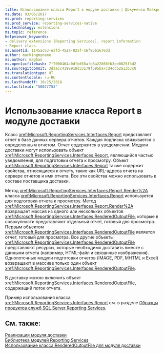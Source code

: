 ```yaml
---
title: Использование класса Report в модуле доставки | Документы Майкрософт
ms.date: 03/06/2017
ms.prod: reporting-services
ms.prod_service: reporting-services-native
ms.technology: extensions
ms.topic: reference
helpviewer_keywords:
- delivery extensions [Reporting Services], report information
- Report class
ms.assetid: 1145ac63-eafd-452a-82af-16f85b1676dd
author: markingmyname
ms.author: maghan
ms.openlocfilehash: 7f7000464a0dfb658afe8a22860fb3ee0025f3d2
ms.sourcegitcommit: 3daacc4198918d33179f595ba7cd4ccb2a13b3c0
ms.translationtype: HT
ms.contentlocale: ru-RU
ms.lasthandoff: 10/25/2018
ms.locfileid: "50027753"
---
```

# <a name="using-the-report-class-for-a-delivery-extension"></a>Использование класса Report в модуле доставки
  Класс <xref:Microsoft.ReportingServices.Interfaces.Report> представляет отчет в базе данных сервера отчетов. Каждая подписка связывается с определенным отчетом. Отчет содержится в уведомлении. Модули доставки могут использовать объект <xref:Microsoft.ReportingServices.Interfaces.Report>, являющийся частью уведомления, для подготовки отчета к просмотру. Объект <xref:Microsoft.ReportingServices.Interfaces.Report> также содержит свойства, относящиеся к отчету, такие как URL-адреса отчета на сервере отчетов и имя отчета. Все эти свойства можно использовать в составе поставщика доставки.  
  
 Метод <xref:Microsoft.ReportingServices.Interfaces.Report.Render%2A> класса <xref:Microsoft.ReportingServices.Interfaces.Report> используется для подготовки отчета к просмотру. Метод <xref:Microsoft.ReportingServices.Interfaces.Report.Render%2A> возвращает массив из одного или нескольких объектов <xref:Microsoft.ReportingServices.Interfaces.RenderedOutputFile>, которые в совокупности представляют отдельный отчет, готовый для просмотра. Первым объектом <xref:Microsoft.ReportingServices.Interfaces.RenderedOutputFile> является отчет, готовый для просмотра. Все другие объекты <xref:Microsoft.ReportingServices.Interfaces.RenderedOutputFile> представляют ресурсы, которые необходимо доставить вместе с данными отчета (например, HTML-файл и связанные изображения). Однопоточные модули подготовки отчетов (IMAGE, PDF, MHTML и Excel) возвращают в массиве только один объект <xref:Microsoft.ReportingServices.Interfaces.RenderedOutputFile>.  
  
 В доставку можно включить объект <xref:Microsoft.ReportingServices.Interfaces.RenderedOutputFile>, содержащий поток отчета.  
  
 Пример использования класса <xref:Microsoft.ReportingServices.Interfaces.Report> см. в разделе [Образцы продуктов служб SQL Server Reporting Services](https://go.microsoft.com/fwlink/?LinkId=177889).  
  
## <a name="see-also"></a>См. также:  
 [Реализация модуля доставки](../../../reporting-services/extensions/delivery-extension/implementing-a-delivery-extension.md)   
 [Библиотека модулей Reporting Services](../../../reporting-services/extensions/reporting-services-extension-library.md)   
 [Использование класса RenderedOutputFile для модуля доставки](../../../reporting-services/extensions/delivery-extension/using-the-renderedoutputfile-class-for-a-delivery-extension.md)  
  
  
